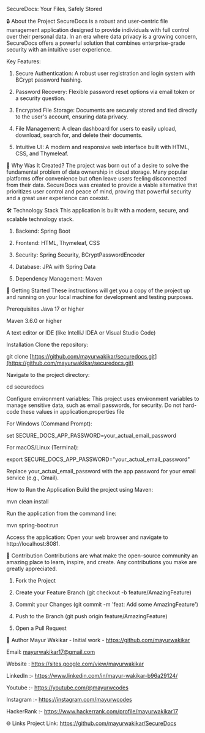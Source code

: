 SecureDocs: Your Files, Safely Stored


🔒 About the Project
SecureDocs is a robust and user-centric file management application designed to provide individuals with full control over their personal data. In an era where data privacy is a growing concern, SecureDocs offers a powerful solution that combines enterprise-grade security with an intuitive user experience.


Key Features:
1) Secure Authentication: A robust user registration and login system with BCrypt password hashing.

2) Password Recovery: Flexible password reset options via email token or a security question.

3) Encrypted File Storage: Documents are securely stored and tied directly to the user's account, ensuring data privacy.

4) File Management: A clean dashboard for users to easily upload, download, search for, and delete their documents.

5) Intuitive UI: A modern and responsive web interface built with HTML, CSS, and Thymeleaf.




🌟 Why Was It Created?
The project was born out of a desire to solve the fundamental problem of data ownership in cloud storage. Many popular platforms offer convenience but often leave users feeling disconnected from their data. SecureDocs was created to provide a viable alternative that prioritizes user control and peace of mind, proving that powerful security and a great user experience can coexist.




🛠️ Technology Stack
This application is built with a modern, secure, and scalable technology stack.

1) Backend: Spring Boot

2) Frontend: HTML, Thymeleaf, CSS

3) Security: Spring Security, BCryptPasswordEncoder

4) Database: JPA with Spring Data

5) Dependency Management: Maven




🚀 Getting Started
These instructions will get you a copy of the project up and running on your local machine for development and testing purposes.

Prerequisites
Java 17 or higher

Maven 3.6.0 or higher

A text editor or IDE (like IntelliJ IDEA or Visual Studio Code)

Installation
Clone the repository:

git clone [https://github.com/mayurwakikar/securedocs.git](https://github.com/mayurwakikar/securedocs.git)

Navigate to the project directory:

cd securedocs

Configure environment variables:
This project uses environment variables to manage sensitive data, such as email passwords, for security. Do not hard-code these values in application.properties file

For Windows (Command Prompt):

set SECURE_DOCS_APP_PASSWORD=your_actual_email_password

For macOS/Linux (Terminal):

export SECURE_DOCS_APP_PASSWORD="your_actual_email_password"

Replace your_actual_email_password with the app password for your email service (e.g., Gmail).

How to Run the Application
Build the project using Maven:

mvn clean install

Run the application from the command line:

mvn spring-boot:run

Access the application:
Open your web browser and navigate to http://localhost:8081.






🤝 Contribution
Contributions are what make the open-source community an amazing place to learn, inspire, and create. Any contributions you make are greatly appreciated.

1) Fork the Project

2) Create your Feature Branch (git checkout -b feature/AmazingFeature)

3) Commit your Changes (git commit -m 'feat: Add some AmazingFeature')

4) Push to the Branch (git push origin feature/AmazingFeature)

5) Open a Pull Request




👤 Author
Mayur Wakikar - Initial work - https://github.com/mayurwakikar

Email: mayurwakikar17@gmail.com

Website : https://sites.google.com/view/mayurwakikar

LinkedIn :- https://www.linkedin.com/in/mayur-wakikar-b96a29124/

Youtube :- https://youtube.com/@mayurwcodes

Instagram :- https://instagram.com/mayurwcodes

HackerRank :- https://www.hackerrank.com/profile/mayurwakikar17



🌐 Links
Project Link: https://github.com/mayurwakikar/SecureDocs
